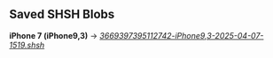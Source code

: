 ## Saved SHSH Blobs
**iPhone 7 (iPhone9,3)** -> *[3669397395112742-iPhone9,3-2025-04-07-1519.shsh](blobs/3669397395112742-iPhone9,3-2025-04-07-1519.shsh)*

